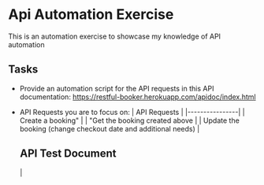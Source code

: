 # Api Automation Exercise
This is an automation exercise to showcase my knowledge of API automation

## Tasks
* Provide an automation script for the API requests in this API documentation: https://restful-booker.herokuapp.com/apidoc/index.html
* API Requests you are to focus on:
  | API Requests |
  |----------------|
   | Create a booking" |
  | "Get the booking created above |
  | Update the booking (change checkout date and additional needs) |


  ## API Test Document
  | 
